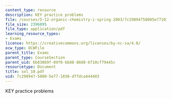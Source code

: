 ```yaml
---
content_type: resource
description: KEY practice problems
file: /courses/5-12-organic-chemistry-i-spring-2003/7c29894758005e771038d7fdca444483_sol_10.pdf
file_size: 2396895
file_type: application/pdf
learning_resource_types:
- Exams
license: https://creativecommons.org/licenses/by-nc-sa/4.0/
ocw_type: OCWFile
parent_title: Exams
parent_type: CourseSection
parent_uid: 6b83069f-89f0-bb88-88d8-6f10cf79445c
resourcetype: Document
title: sol_10.pdf
uid: 7c298947-5800-5e77-1038-d7fdca444483
---
```

KEY practice problems